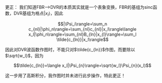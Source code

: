 更正：
我们知道FBR——>DVR的本质其实就是一个表象变换，FBR的基组为sinc函数，DVR基组为格点$`|x_l\rangle`$，因此
```math
|\Psi_i\rangle=\sum_n c_{nl}|\phi_n\rangle=\sum_{nl}c_{nl}|x_l\rangle\langle x_l|\phi_n\rangle=\sum_{nl}B_{ln}|x_{l}\rangle=\sum_l \tilde{c_{ln}}|x_l\rangle
```
因此对DVR波函数作图时，不能只对$`\tilde{c_{ln}}`$作图，而要除以$`\sqrt{w_l}`$，因为
```math
\tilde{c_{ln}}=\langle x_l|\Psi_{n}\rangle=\sqrt{w_l}\Psi_{n}(x_l)
```
这一步用了高斯积分，我作图时并未进行此步操作，特此更正！
